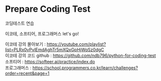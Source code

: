 # Prepare Coding Test
코딩테스트 연습

이코테, 소프티어, 프로그래머스 let's go!

이코테 강의 몰아보기 : https://youtube.com/playlist?list=PLRx0vPvlEmdAghTr5mXQxGpHjWqSz0dgC    
이코테 강의 코드 github : https://github.com/ndb796/python-for-coding-test    
소프티어 : https://softeer.ai/practice/index.do     
프로그래머스 : https://school.programmers.co.kr/learn/challenges?order=recent&page=1